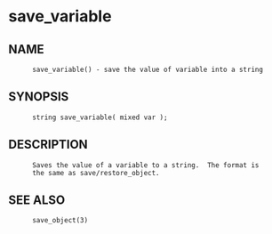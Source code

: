 # save_variable
## NAME
          save_variable() - save the value of variable into a string

## SYNOPSIS
          string save_variable( mixed var );

## DESCRIPTION
          Saves the value of a variable to a string.  The format is
          the same as save/restore_object.

## SEE ALSO
          save_object(3)
